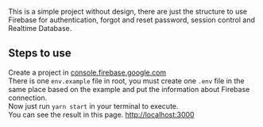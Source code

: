 This is a simple project without design, there are just the structure to use Firebase for authentication, forgot and reset password, session control and Realtime Database.

## Steps to use
Create a project in [console.firebase.google.com](console.firebase.google.com) <br />
There is one `env.example` file in root,  you must create one `.env` file in the same place based on the example and put the information about Firebase connection. <br />
Now just run `yarn start` in your terminal to execute. <br />
You can see the result in this page. [http://localhost:3000](http://localhost:3000)
